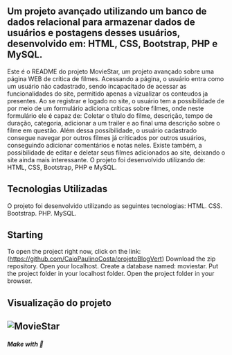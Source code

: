 ## Um projeto avançado utilizando um banco de dados relacional para armazenar dados de usuários e postagens desses usuários, desenvolvido em: HTML, CSS, Bootstrap, PHP e MySQL.

Este é o README do projeto MovieStar, um projeto avançado sobre uma página WEB de crítica de filmes. Acessando a página, o usuário entra como um usuário não cadastrado, sendo incapacitado de acessar as funcionalidades do site, permitido apenas a vizualizar os conteudos ja presentes.
Ao se registrar e logado no site, o usuário tem a possibilidade de por meio de um formulário adiciona críticas sobre filmes, onde neste formulário ele é capaz de: Coletar o título do filme, descrição, tempo de duração, categoria, adicionar a um trailer e ao final uma descrição sobre o filme em questão. 
Além dessa possibilidade, o usuário cadastrado consegue navegar por outros filmes já criticados por outros usuários, conseguindo adicionar comentários e notas neles.
Existe também, a possibilidade de editar e deletar seus filmes adicionados ao site, deixando o site ainda mais interessante.
O projeto foi desenvolvido utilizando de: HTML, CSS, Bootstrap, PHP e MySQL.

## Tecnologias Utilizadas
O projeto foi desenvolvido utilizando as seguintes tecnologias:
HTML.
CSS.
Bootstrap.
PHP.
MySQL.

## Starting

To open the project right now, click on the link: (https://github.com/CaioPaulinoCosta/projetoBlogVert)
Download the zip repository.
Open your localhost.
Create a database named: moviestar.
Put the project folder in your localhost folder.
Open the project folder in your browser.


## Visualização do projeto
![MovieStar](https://github.com/CaioPaulinoCosta/projetoMovieStar/assets/130261742/ae307a21-d97b-4e8d-935b-06ef445bda3c)
---

##### Make with 🧠



